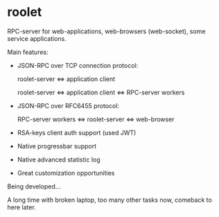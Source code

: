 # roolet

RPC-server for web-applications, web-browsers (web-socket), some service applications.

Main features:

- JSON-RPC over TCP connection protocol:

	roolet-server <=> application client

	roolet-server <=> application client <=> RPC-server workers

- JSON-RPC over RFC6455 protocol:

	RPC-server workers <=> roolet-server <=> web-browser

- RSA-keys client auth support (used JWT)

- Native progressbar support

- Native advanced statistic log

- Great customization opportunities


Being developed...

A long time with broken laptop, too many other tasks now, comeback to here later.
